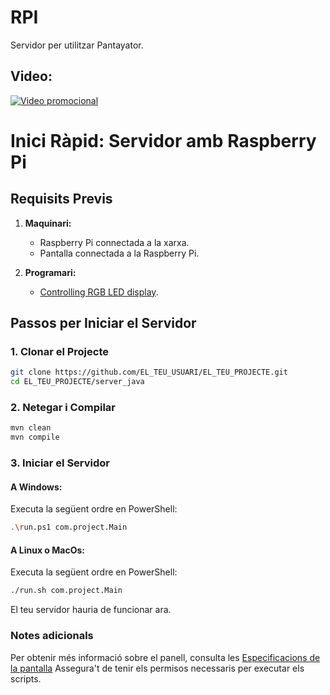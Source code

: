 # RPI
Servidor per utilitzar Pantayator.

## Video:
  [![Video promocional](https://img.youtube.com/vi/-N1VcjdA8EM/0.jpg)](https://youtu.be/-N1VcjdA8EM)
  
# Inici Ràpid: Servidor amb Raspberry Pi

## Requisits Previs

1. **Maquinari:**
   - Raspberry Pi connectada a la xarxa.
   - Pantalla connectada a la Raspberry Pi.

2. **Programari:**
   - [Controlling RGB LED display](https://github.com/hzeller/rpi-rgb-led-matrix).

## Passos per Iniciar el Servidor

### 1. Clonar el Projecte
```bash
git clone https://github.com/EL_TEU_USUARI/EL_TEU_PROJECTE.git
cd EL_TEU_PROJECTE/server_java
```
### 2. Netegar i Compilar
```bash
mvn clean
mvn compile
```
### 3. Iniciar el Servidor
#### A Windows:
Executa la següent ordre en PowerShell:
```bash
.\run.ps1 com.project.Main
```
#### A Linux o MacOs:
Executa la següent ordre en PowerShell:
```bash
./run.sh com.project.Main
```
El teu servidor hauria de funcionar ara.

### Notes adicionals
Per obtenir més informació sobre el panell, consulta les [Especificacions de la pantalla](https://github.com/hzeller/rpi-rgb-led-matrix)
Assegura't de tenir els permisos necessaris per executar els scripts.
